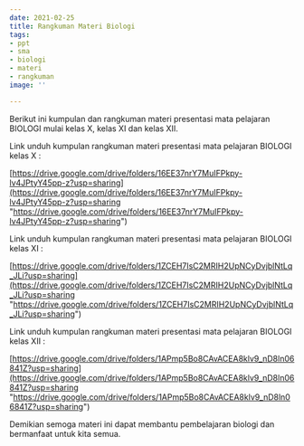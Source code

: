 ```yaml
---
date: 2021-02-25
title: Rangkuman Materi Biologi
tags:
- ppt
- sma
- biologi
- materi
- rangkuman
image: ''

---
```

Berikut ini kumpulan dan rangkuman materi presentasi mata pelajaran BIOLOGI mulai kelas X, kelas XI dan kelas XII.  
  
Link unduh kumpulan rangkuman materi presentasi mata pelajaran BIOLOGI kelas X :  
  
[https://drive.google.com/drive/folders/16EE37nrY7MuIFPkpy-lv4JPtyY45pp-z?usp=sharing](https://drive.google.com/drive/folders/16EE37nrY7MuIFPkpy-lv4JPtyY45pp-z?usp=sharing "https://drive.google.com/drive/folders/16EE37nrY7MuIFPkpy-lv4JPtyY45pp-z?usp=sharing")  
  
 Link unduh kumpulan rangkuman materi presentasi mata pelajaran BIOLOGI kelas XI :  
  
[https://drive.google.com/drive/folders/1ZCEH7IsC2MRIH2UpNCyDvjblNtLq_JLi?usp=sharing](https://drive.google.com/drive/folders/1ZCEH7IsC2MRIH2UpNCyDvjblNtLq_JLi?usp=sharing "https://drive.google.com/drive/folders/1ZCEH7IsC2MRIH2UpNCyDvjblNtLq_JLi?usp=sharing")  
  
 Link unduh kumpulan rangkuman materi presentasi mata pelajaran BIOLOGI kelas XII :   
  
[https://drive.google.com/drive/folders/1APmp5Bo8CAvACEA8klv9_nD8ln06841Z?usp=sharing](https://drive.google.com/drive/folders/1APmp5Bo8CAvACEA8klv9_nD8ln06841Z?usp=sharing "https://drive.google.com/drive/folders/1APmp5Bo8CAvACEA8klv9_nD8ln06841Z?usp=sharing")  
  
Demikian semoga materi ini dapat membantu pembelajaran biologi dan bermanfaat untuk kita semua.